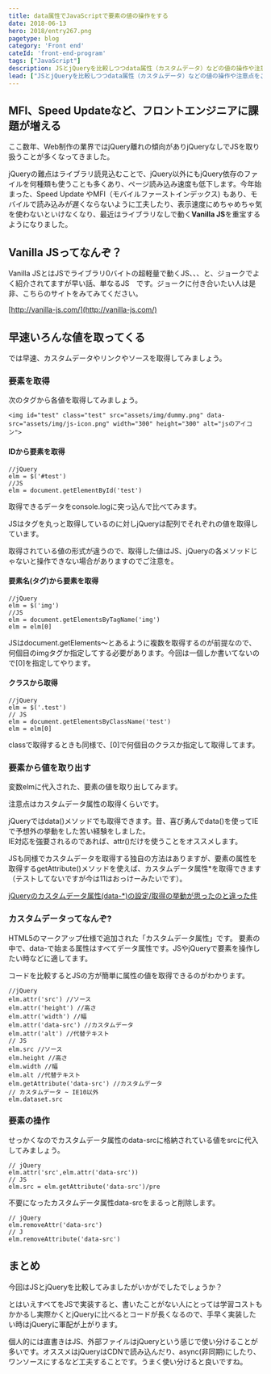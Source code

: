 ```yaml
---
title: data属性でJavaScriptで要素の値の操作をする
date: 2018-06-13
hero: 2018/entry267.png
pagetype: blog
category: 'Front end'
cateId: 'front-end-program'
tags: ["JavaScript"]
description: JSとjQueryを比較しつつdata属性（カスタムデータ）などの値の操作や注意点をご紹介。 この記事は、古いIEがサポート外になったので「カスタムデータ属性を使う時はIEに気をつけろ」を大幅にリライトしました。
lead: ["JSとjQueryを比較しつつdata属性（カスタムデータ）などの値の操作や注意点をご紹介。 この記事は、古いIEがサポート外になったので「カスタムデータ属性を使う時はIEに気をつけろ」を大幅にリライトしました。"]
---
```


## MFI、Speed Updateなど、フロントエンジニアに課題が増える
ここ数年、Web制作の業界ではjQuery離れの傾向がありjQueryなしでJSを取り扱うことが多くなってきました。

jQueryの難点はライブラリ読見込むことで、jQuery以外にもjQuery依存のファイルを何種類も使うことも多くあり、ページ読み込み速度も低下します。今年始まった、Speed Update やMFI（モバイルファーストインデックス) もあり、モバイルで読み込みが遅くならないように工夫したり、表示速度にめちゃめちゃ気を使わないといけなくなり、最近はライブラリなしで動く**Vanilla JS**を重宝するようになりました。

## Vanilla JSってなんぞ？
Vanilla JSとはJSでライブラリ0バイトの超軽量で動くJS、、、と、ジョークでよく紹介されてますが早い話、単なるJS　です。ジョークに付き合いたい人は是非、こちらのサイトをみてみてください。

[http://vanilla-js.com/](http://vanilla-js.com/)

## 早速いろんな値を取ってくる
では早速、カスタムデータやリンクやソースを取得してみましょう。

### 要素を取得
次のタグから各値を取得してみましょう。
```
<img id="test" class="test" src="assets/img/dummy.png" data-src="assets/img/js-icon.png" width="300" height="300" alt="jsのアイコン">
```
#### IDから要素を取得
```
//jQuery
elm = $('#test')
//JS
elm = document.getElementById('test')
```
取得できるデータをconsole.logに突っ込んで比べてみます。

JSはタグを丸っと取得しているのに対しjQueryは配列でそれぞれの値を取得しています。

取得されている値の形式が違うので、取得した値はJS、jQueryの各メソッドじゃないと操作できない場合がありますのでご注意を。

#### 要素名(タグ)から要素を取得
```
//jQuery
elm = $('img')
//JS
elm = document.getElementsByTagName('img')
elm = elm[0]

```
JSはdocument.getElements〜とあるように複数を取得するのが前提なので、何個目のimgタグか指定してする必要があります。今回は一個しか書いてないので[0]を指定してやります。

#### クラスから取得
```
//jQuery
elm = $('.test')
// JS
elm = document.getElementsByClassName('test')
elm = elm[0]
```
classで取得するときも同様で、[0]で何個目のクラスか指定して取得してます。

### 要素から値を取り出す
変数elmに代入された、要素の値を取り出してみます。

注意点はカスタムデータ属性の取得くらいです。

jQueryではdata()メソッドでも取得できます。昔、喜び勇んでdata()を使ってIEで予想外の挙動をした苦い経験をしました。<br>
IE対応を強要されるのであれば、attr()だけを使うことをオススメします。

JSも同様でカスタムデータを取得する独自の方法はありますが、要素の属性を取得するgetAttribute()メソッドを使えば、カスタムデータ属性*を取得できます（テストしてないですが今は11はおっけーみたいです）。

[jQueryのカスタムデータ属性(data-*)の設定/取得の挙動が思ったのと違った件](jQueryのカスタムデータ属性(data-*)の設定/取得の挙動が思ったのと違った件)

### カスタムデータってなんぞ?
HTML5のマークアップ仕様で追加された「カスタムデータ属性」です。
要素の中で、data-で始まる属性はすべてデータ属性です。JSやjQueryで要素を操作したい時などに適してます。

コードを比較するとJSの方が簡単に属性の値を取得できるのがわかります。

```
//jQuery
elm.attr('src') //ソース
elm.attr('height') //高さ
elm.attr('width') //幅
elm.attr('data-src') //カスタムデータ
elm.attr('alt') //代替テキスト
// JS
elm.src //ソース
elm.height //高さ
elm.width //幅
elm.alt //代替テキスト
elm.getAttribute('data-src') //カスタムデータ
// カスタムデータ ~ IE10以外
elm.dataset.src
```

### 要素の操作
せっかくなのでカスタムデータ属性のdata-srcに格納されている値をsrcに代入してみましょう。
```
// jQuery
elm.attr('src',elm.attr('data-src'))
// JS
elm.src = elm.getAttribute('data-src')/pre
```

不要になったカスタムデータ属性data-srcをまるっと削除します。

```
// jQuery
elm.removeAttr('data-src')
// J
elm.removeAttribute('data-src')
```

## まとめ
今回はJSとjQueryを比較してみましたがいかがでしたでしょうか？

とはいえすベてをJSで実装すると、書いたことがない人にとっては学習コストもかかるし実際かくとjQueryに比べるとコードが長くなるので、手早く実装したい時はjQueryに軍配が上がります。

個人的には直書きはJS、外部ファイルはjQueryという感じで使い分けることが多いです。オススメはjQueryはCDNで読み込んだり、async(非同期)にしたり、ワンソースにするなど工夫することです。うまく使い分けると良いですね。
